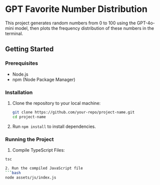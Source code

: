 # GPT Favorite Number Distribution

This project generates random numbers from 0 to 100 using the GPT-4o-mini model, then plots the frequency distribution of these numbers in the terminal.


## Getting Started

### Prerequisites

- Node.js
- npm (Node Package Manager)

### Installation

1. Clone the repository to your local machine:
   ```bash
   git clone https://github.com/your-repo/project-name.git
   cd project-name
2. Run `npm install` to install dependencies.

### Running the Project

1. Compile TypeScript Files:
```bash
tsc

2. Run the compiled JavaScript file
```bash
node assets/js/index.js
